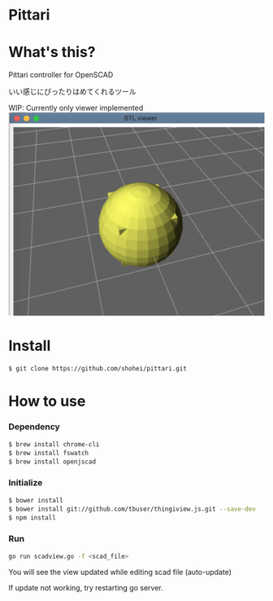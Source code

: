 Pittari
===

# What's this?
Pittari controller for OpenSCAD

いい感じにぴったりはめてくれるツール

WIP: Currently only viewer implemented
![screenshot](image.png)

# Install
```sh
$ git clone https://github.com/shohei/pittari.git
```

# How to use
### Dependency 
```sh
$ brew install chrome-cli 
$ brew install fswatch 
$ brew install openjscad 
```
### Initialize
```sh
$ bower install
$ bower install git://github.com/tbuser/thingiview.js.git --save-dev
$ npm install
```
### Run
```sh
go run scadview.go -f <scad_file>
```
You will see the view updated while editing scad file (auto-update)

If update not working, try restarting go server.
